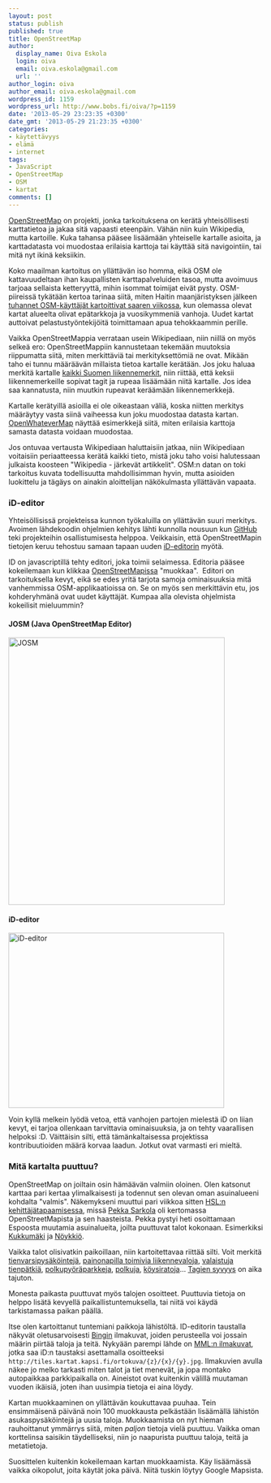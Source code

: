 ```yaml
---
layout: post
status: publish
published: true
title: OpenStreetMap
author:
  display_name: Oiva Eskola
  login: oiva
  email: oiva.eskola@gmail.com
  url: ''
author_login: oiva
author_email: oiva.eskola@gmail.com
wordpress_id: 1159
wordpress_url: http://www.bobs.fi/oiva/?p=1159
date: '2013-05-29 23:23:35 +0300'
date_gmt: '2013-05-29 21:23:35 +0300'
categories:
- käytettävyys
- elämä
- internet
tags:
- JavaScript
- OpenStreetMap
- OSM
- kartat
comments: []
---
```

<p><a href="http://www.openstreetmap.org/">OpenStreetMap</a> on projekti, jonka tarkoituksena on kerätä yhteisöllisesti karttatietoa ja jakaa sitä vapaasti eteenpäin. Vähän niin kuin Wikipedia, mutta kartoille. Kuka tahansa pääsee lisäämään yhteiselle kartalle asioita, ja karttadatasta voi muodostaa erilaisia karttoja tai käyttää sitä navigointiin, tai mitä nyt ikinä keksiikin.</p>
<p>Koko maailman kartoitus on yllättävän iso homma, eikä OSM ole kattavuudeltaan ihan kaupallisten karttapalveluiden tasoa, mutta avoimuus tarjoaa sellaista ketteryyttä, mihin isommat toimijat eivät pysty. OSM-piireissä tykätään kertoa tarinaa siitä, miten Haitin maanjäristyksen jälkeen <a href="http://www.newyorker.com/online/blogs/closeread/2010/02/a-map-of-thousands.html">tuhannet OSM-käyttäjät kartoittivat saaren viikossa</a>, kun olemassa olevat kartat alueelta olivat epätarkkoja ja vuosikymmeniä vanhoja. Uudet kartat auttoivat pelastustyöntekijöitä toimittamaan apua tehokkaammin perille.</p>
<p>Vaikka OpenStreetMappia verrataan usein Wikipediaan, niin niillä on myös selkeä ero: OpenStreetMappiin kannustetaan tekemään muutoksia riippumatta siitä, miten merkittäviä tai merkityksettömiä ne ovat. Mikään taho ei tunnu määräävän millaista tietoa kartalle kerätään. Jos joku haluaa merkitä kartalle <a title="Liikennemerkkien kartoitus - OpenStreetMap forum" href="http://forum.openstreetmap.org/viewtopic.php?id=20822">kaikki Suomen liikennemerkit</a>, niin riittää, että keksii liikennemerkeille sopivat tagit ja rupeaa lisäämään niitä kartalle. Jos idea saa kannatusta, niin muutkin rupeavat keräämään liikennemerkkejä.</p>
<p>Kartalle kerätyillä asioilla ei ole oikeastaan väliä, koska niitten merkitys määräytyy vasta siinä vaiheessa kun joku muodostaa datasta kartan. <a href="http://www.openwhatevermap.org/">OpenWhateverMap</a> näyttää esimerkkejä siitä, miten erilaisia karttoja samasta datasta voidaan muodostaa.</p>
<p>Jos ontuvaa vertausta Wikipediaan haluttaisiin jatkaa, niin Wikipediaan voitaisiin periaatteessa kerätä kaikki tieto, mistä joku taho voisi halutessaan julkaista koosteen "Wikipedia - järkevät artikkelit". OSM:n datan on toki tarkoitus kuvata todellisuutta mahdollisimman hyvin, mutta asioiden luokittelu ja tägäys on ainakin aloittelijan näkökulmasta yllättävän vapaata.</p>
<h3>iD-editor</h3>
<p>Yhteisöllisissä projekteissa kunnon työkaluilla on yllättävän suuri merkitys. Avoimen lähdekoodin ohjelmien kehitys lähti kunnolla nousuun kun <a href="https://github.com/">GitHub</a> teki projekteihin osallistumisesta helppoa. Veikkaisin, että OpenStreetMapin tietojen keruu tehostuu samaan tapaan uuden <a href="http://wiki.openstreetmap.org/wiki/ID">iD-editorin</a> myötä.</p>
<p>ID on javascriptillä tehty editori, joka toimii selaimessa. Editoria pääsee kokeilemaan kun klikkaa <a href="http://www.openstreetmap.org/">OpenStreetMapissa</a> "muokkaa". &nbsp;Editori on tarkoituksella kevyt, eikä se edes yritä tarjota samoja ominaisuuksia mitä vanhemmissa OSM-applikaatioissa on. Se on myös sen merkittävin etu, jos kohderyhmänä ovat uudet käyttäjät. Kumpaa alla olevista ohjelmista kokeilisit mieluummin?</p>
<h4>JOSM (Java OpenStreetMap Editor)</h4>
<p><a href="{{ site.baseurl }}/images/2013/05/osm1.png"><img class="size-full wp-image-1163 alignnone" alt="JOSM" src="{{ site.baseurl }}/images/2013/05/osm1.png" width="426" height="527" /></a></p>
<h4>iD-editor</h4>
<p><a href="{{ site.baseurl }}/images/2013/05/osm2.jpg"><img class="alignnone size-full wp-image-1164" alt="iD-editor" src="{{ site.baseurl }}/images/2013/05/osm2.jpg" width="425" height="345" /></a></p>
<p>Voin kyllä melkein lyödä vetoa, että vanhojen partojen mielestä iD on liian kevyt, ei tarjoa ollenkaan tarvittavia ominaisuuksia, ja on tehty vaarallisen helpoksi :D. Väittäisin silti, että tämänkaltaisessa projektissa kontribuutioiden määrä korvaa laadun. Jotkut ovat varmasti eri mieltä.</p>
<h3>Mitä kartalta puuttuu?</h3>
<p>OpenStreetMap on joiltain osin hämäävän valmiin oloinen. Olen katsonut karttaa pari kertaa ylimalkaisesti ja todennut sen olevan oman asuinalueeni kohdalta "valmis". Näkemykseni muuttui pari viikkoa sitten <a href="https://www.facebook.com/HSLdevcom">HSL:n kehittäjätapaamisessa</a>, missä <a href="http://paikkatieto.com/">Pekka Sarkola</a> oli kertomassa OpenStreetMapista ja sen haasteista. Pekka pystyi heti osoittamaan Espoosta muutamia asuinalueita, joilta puuttuvat talot kokonaan. Esimerkiksi <a href="http://www.openstreetmap.org/?lat=60.17662&amp;lon=24.68426&amp;zoom=15">Kukkumäki</a> ja <a href="http://www.openstreetmap.org/?lat=60.15839&amp;lon=24.66967&amp;zoom=15">Nöykkiö</a>.</p>
<p>Vaikka talot olisivatkin paikoillaan, niin kartoitettavaa riittää silti. Voit merkitä <a href="http://wiki.openstreetmap.org/wiki/Key:parking:lane">tienvarsipysäköintejä</a>, <a href="http://wiki.openstreetmap.org/wiki/Key:button_operated">painonapilla toimivia liikennevaloja</a>, <a href="http://wiki.openstreetmap.org/wiki/Key:lit">valaistuja tienpätkiä</a>, <a href="http://wiki.openstreetmap.org/wiki/Tag:amenity%3Dbicycle_parking">polkupyöräparkkeja</a>, <a href="http://wiki.openstreetmap.org/wiki/Tag:highway%3Dpath">polkuja</a>, <a href="http://wiki.openstreetmap.org/wiki/Map_Features#Aerialway">köysiratoja</a>... <a href="http://wiki.openstreetmap.org/wiki/Fi:Map_Features">Tagien syvyys</a> on aika tajuton.</p>
<p>Monesta paikasta puuttuvat myös talojen osoitteet. Puuttuvia tietoja on helppo lisätä kevyellä paikallistuntemuksella, tai niitä voi käydä tarkistamassa paikan päällä.</p>
<p>Itse olen kartoittanut tuntemiani paikkoja lähistöltä. ID-editorin taustalla näkyvät oletusarvoisesti <a title="Bing Maps" href="http://www.bing.com/maps/">Bingin</a> ilmakuvat, joiden perusteella voi jossain määrin piirtää taloja ja teitä. Nykyään parempi lähde on <a href="http://kartat.kapsi.fi">MML:n ilmakuvat</a>, jotka saa iD:n taustaksi asettamalla osoitteeksi <code>http://tiles.kartat.kapsi.fi/ortokuva/{z}/{x}/{y}.jpg</code>. Ilmakuvien avulla näkee jo melko tarkasti miten talot ja tiet menevät, ja jopa montako autopaikkaa parkkipaikalla on. Aineistot ovat kuitenkin välillä muutaman vuoden ikäisiä, joten ihan uusimpia tietoja ei aina löydy.</p>
<p>Kartan muokkaaminen on yllättävän koukuttavaa puuhaa. Tein ensimmäisenä päivänä noin 100 muokkausta pelkästään lisäämällä lähistön asukaspysäköintejä ja uusia taloja. Muokkaamista on nyt hieman rauhoittanut ymmärrys siitä, miten <em>paljon</em> tietoja vielä puuttuu. Vaikka oman korttelinsa saisikin täydelliseksi, niin jo naapurista puuttuu taloja, teitä ja metatietoja.</p>
<p>Suosittelen kuitenkin kokeilemaan kartan muokkaamista. Käy lisäämässä vaikka oikopolut, joita käytät joka päivä. Niitä tuskin löytyy Google Mapsista.</p>
